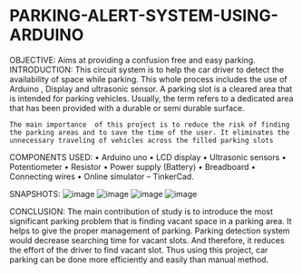 # PARKING-ALERT-SYSTEM-USING-ARDUINO
OBJECTIVE:
    Aims at providing a confusion free and easy parking. 
INTRODUCTION:
    This circuit system is to help the car driver to detect the availability of  space   while parking. This whole process includes the use of Arduino ,  Display and ultrasonic sensor.   A parking slot is a cleared area that is intended for parking vehicles. Usually, the term refers to a dedicated area that has been provided with a durable or semi durable surface.

    The main importance  of this project is to reduce the risk of finding the parking areas and to save the time of the user. It eliminates the unnecessary traveling of vehicles across the filled parking slots

COMPONENTS USED:
•	Arduino uno 
•	LCD display
•	Ultrasonic sensors
•	Potentiometer
•	Resistor
•	Power supply (Battery)
•	Breadboard
•	Connecting wires
•	Online simulator – TinkerCad.

SNAPSHOTS:
![image](https://user-images.githubusercontent.com/67201120/126739786-6658f28d-ce71-4ac3-bc8e-db0e617866c3.png)
![image](https://user-images.githubusercontent.com/67201120/126739819-78722ea0-e34f-4f61-a79c-4d82f084bf28.png)
![image](https://user-images.githubusercontent.com/67201120/126739828-f42f45e7-7ecc-4b73-9af7-ec96681949a8.png)
![image](https://user-images.githubusercontent.com/67201120/126739838-f146812b-0b6a-43e1-85ac-972dbd091709.png)

CONCLUSION:
	The main contribution of study is to introduce the most significant parking problem that is finding vacant space in a parking area. It helps to give the proper management of parking. Parking detection system would decrease searching time for vacant slots. And therefore, it reduces the effort of the driver to find vacant slot. Thus using this project, car parking can be done more efficiently and easily than manual method.


